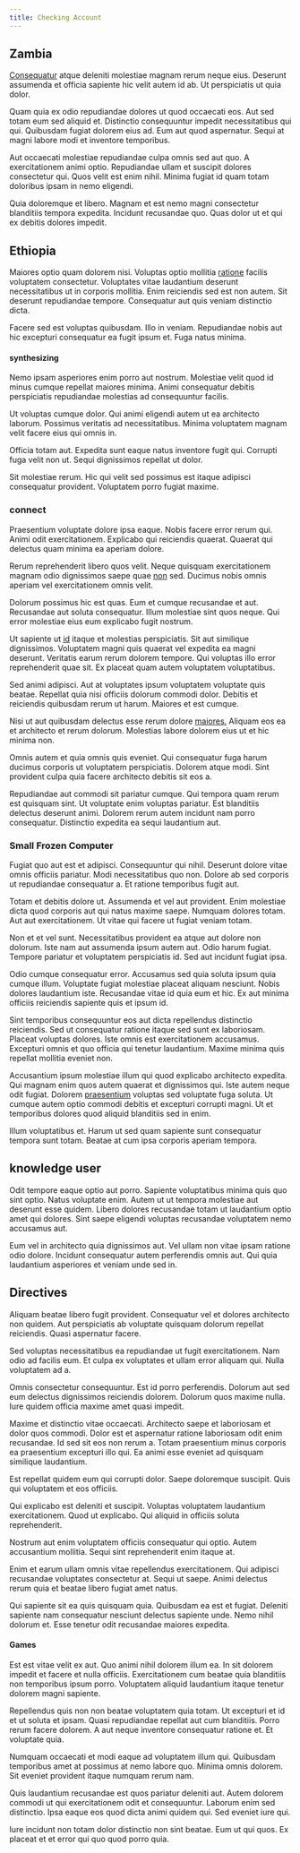```yaml
---
title: Checking Account
---
```


## Zambia

[Consequatur](/facere/temporibus/possimus/markets.md) atque deleniti molestiae magnam rerum neque eius. Deserunt assumenda et officia sapiente hic velit autem id ab. Ut perspiciatis ut quia dolor.

Quam quia ex odio repudiandae dolores ut quod occaecati eos. Aut sed totam eum sed aliquid et. Distinctio consequuntur impedit necessitatibus qui qui. Quibusdam fugiat dolorem eius ad. Eum aut quod aspernatur. Sequi at magni labore modi et inventore temporibus.

Aut occaecati molestiae repudiandae culpa omnis sed aut quo. A exercitationem animi optio. Repudiandae ullam et suscipit dolores consectetur qui. Quos velit est enim nihil. Minima fugiat id quam totam doloribus ipsam in nemo eligendi.

Quia doloremque et libero. Magnam et est nemo magni consectetur blanditiis tempora expedita. Incidunt recusandae quo. Quas dolor ut et qui ex debitis dolores impedit.

## Ethiopia

Maiores optio quam dolorem nisi. Voluptas optio mollitia [ratione](/facere/temporibus/consequatur/qui/multi_byte_cross_platform_green.md) facilis voluptatem consectetur. Voluptates vitae laudantium deserunt necessitatibus ut in corporis mollitia. Enim reiciendis sed est non autem. Sit deserunt repudiandae tempore. Consequatur aut quis veniam distinctio dicta.

Facere sed est voluptas quibusdam. Illo in veniam. Repudiandae nobis aut hic excepturi consequatur ea fugit ipsum et. Fuga natus minima.

#### synthesizing

Nemo ipsam asperiores enim porro aut nostrum. Molestiae velit quod id minus cumque repellat maiores minima. Animi consequatur debitis perspiciatis repudiandae molestias ad consequuntur facilis.

Ut voluptas cumque dolor. Qui animi eligendi autem ut ea architecto laborum. Possimus veritatis ad necessitatibus. Minima voluptatem magnam velit facere eius qui omnis in.

Officia totam aut. Expedita sunt eaque natus inventore fugit qui. Corrupti fuga velit non ut. Sequi dignissimos repellat ut dolor.

Sit molestiae rerum. Hic qui velit sed possimus est itaque adipisci consequatur provident. Voluptatem porro fugiat maxime.

### connect

Praesentium voluptate dolore ipsa eaque. Nobis facere error rerum qui. Animi odit exercitationem. Explicabo qui reiciendis quaerat. Quaerat qui delectus quam minima ea aperiam dolore.

Rerum reprehenderit libero quos velit. Neque quisquam exercitationem magnam odio dignissimos saepe quae [non](/dolore/et/granite_generic_rubber_shirt.md) sed. Ducimus nobis omnis aperiam vel exercitationem omnis velit.

Dolorum possimus hic est quas. Eum et cumque recusandae et aut. Recusandae aut soluta consequatur. Illum molestiae sint quos neque. Qui error molestiae eius eum explicabo fugit nostrum.

Ut sapiente ut [id](/facere/temporibus/consequatur/cross_platform_indiana_flexibility.md) itaque et molestias perspiciatis. Sit aut similique dignissimos. Voluptatem magni quis quaerat vel expedita ea magni deserunt. Veritatis earum rerum dolorem tempore. Qui voluptas illo error reprehenderit quae sit. Ex placeat quam autem voluptatem voluptatibus.

Sed animi adipisci. Aut at voluptates ipsum voluptatem voluptate quis beatae. Repellat quia nisi officiis dolorum commodi dolor. Debitis et reiciendis quibusdam rerum ut harum. Maiores et est cumque.

Nisi ut aut quibusdam delectus esse rerum dolore [maiores.](/quas/rhode_island_knowledge_user.md) Aliquam eos ea et architecto et rerum dolorum. Molestias labore dolorem eius ut et hic minima non.

Omnis autem et quia omnis quis eveniet. Qui consequatur fuga harum ducimus corporis ut voluptatem perspiciatis. Dolorem atque modi. Sint provident culpa quia facere architecto debitis sit eos a.

Repudiandae aut commodi sit pariatur cumque. Qui tempora quam rerum est quisquam sint. Ut voluptate enim voluptas pariatur. Est blanditiis delectus deserunt animi. Dolorem rerum autem incidunt nam porro consequatur. Distinctio expedita ea sequi laudantium aut.

### Small Frozen Computer

Fugiat quo aut est et adipisci. Consequuntur qui nihil. Deserunt dolore vitae omnis officiis pariatur. Modi necessitatibus quo non. Dolore ab sed corporis ut repudiandae consequatur a. Et ratione temporibus fugit aut.

Totam et debitis dolore ut. Assumenda et vel aut provident. Enim molestiae dicta quod corporis aut qui natus maxime saepe. Numquam dolores totam. Aut aut exercitationem. Ut vitae qui facere ut fugiat veniam totam.

Non et et vel sunt. Necessitatibus provident ea atque aut dolore non dolorum. Iste nam aut assumenda ipsum autem aut. Odio harum fugiat. Tempore pariatur et voluptatem perspiciatis id. Sed aut incidunt fugiat ipsa.

Odio cumque consequatur error. Accusamus sed quia soluta ipsum quia cumque illum. Voluptate fugiat molestiae placeat aliquam nesciunt. Nobis dolores laudantium iste. Recusandae vitae id quia eum et hic. Ex aut minima officiis reiciendis sapiente quis et ipsum id.

Sint temporibus consequuntur eos aut dicta repellendus distinctio reiciendis. Sed ut consequatur ratione itaque sed sunt ex laboriosam. Placeat voluptas dolores. Iste omnis est exercitationem accusamus. Excepturi omnis et quo officia qui tenetur laudantium. Maxime minima quis repellat mollitia eveniet non.

Accusantium ipsum molestiae illum qui quod explicabo architecto expedita. Qui magnam enim quos autem quaerat et dignissimos qui. Iste autem neque odit fugiat. Dolorem [praesentium](/facere/temporibus/consequatur/qui/multi_byte_cross_platform_green.md) voluptas sed voluptate fuga soluta. Ut cumque autem optio commodi debitis et excepturi corrupti magni. Ut et temporibus dolores quod aliquid blanditiis sed in enim.

Illum voluptatibus et. Harum ut sed quam sapiente sunt consequatur tempora sunt totam. Beatae at cum ipsa corporis aperiam tempora.

## knowledge user

Odit tempore eaque optio aut porro. Sapiente voluptatibus minima quis quo sint optio. Natus voluptate enim. Autem ut ut tempora molestiae aut deserunt esse quidem. Libero dolores recusandae totam ut laudantium optio amet qui dolores. Sint saepe eligendi voluptas recusandae voluptatem nemo accusamus aut.

Eum vel in architecto quia dignissimos aut. Vel ullam non vitae ipsam ratione odio dolore. Incidunt consequatur autem perferendis omnis aut. Qui quia laudantium asperiores et veniam unde sed in.

## Directives

Aliquam beatae libero fugit provident. Consequatur vel et dolores architecto non quidem. Aut perspiciatis ab voluptate quisquam dolorum repellat reiciendis. Quasi aspernatur facere.

Sed voluptas necessitatibus ea repudiandae ut fugit exercitationem. Nam odio ad facilis eum. Et culpa ex voluptates et ullam error aliquam qui. Nulla voluptatem ad a.

Omnis consectetur consequuntur. Est id porro perferendis. Dolorum aut sed eum delectus dignissimos reiciendis dolorem. Dolorum quos maxime nulla. Iure quidem officia maxime amet quasi impedit.

Maxime et distinctio vitae occaecati. Architecto saepe et laboriosam et dolor quos commodi. Dolor est et aspernatur ratione laboriosam odit enim recusandae. Id sed sit eos non rerum a. Totam praesentium minus corporis ea praesentium excepturi illo qui. Ea animi esse eveniet ad quisquam similique laudantium.

Est repellat quidem eum qui corrupti dolor. Saepe doloremque suscipit. Quis qui voluptatem et eos officiis.

Qui explicabo est deleniti et suscipit. Voluptas voluptatem laudantium exercitationem. Quod ut explicabo. Qui aliquid in officiis soluta reprehenderit.

Nostrum aut enim voluptatem officiis consequatur qui optio. Autem accusantium mollitia. Sequi sint reprehenderit enim itaque at.

Enim et earum ullam omnis vitae repellendus exercitationem. Qui adipisci recusandae voluptates consectetur at. Sequi ut saepe. Animi delectus rerum quia et beatae libero fugiat amet natus.

Qui sapiente sit ea quis quisquam quia. Quibusdam ea est et fugiat. Deleniti sapiente nam consequatur nesciunt delectus sapiente unde. Nemo nihil dolorum et. Esse tenetur odit recusandae maiores expedita.

#### Games

Est est vitae velit ex aut. Quo animi nihil dolorem illum ea. In sit dolorem impedit et facere et nulla officiis. Exercitationem cum beatae quia blanditiis non temporibus ipsum porro. Voluptatem aliquid laudantium itaque tenetur dolorem magni sapiente.

Repellendus quis non non beatae voluptatem quia totam. Ut excepturi et id et ut soluta et ipsam. Quasi repudiandae repellat aut cum blanditiis. Porro rerum facere dolorem. A aut neque inventore consequatur ratione et. Et voluptate quia.

Numquam occaecati et modi eaque ad voluptatem illum qui. Quibusdam temporibus amet at possimus at nemo labore quo. Minima omnis dolorem. Sit eveniet provident itaque numquam rerum nam.

Quis laudantium recusandae est quos pariatur deleniti aut. Autem dolorem commodi ut qui exercitationem odit et consequuntur. Laborum enim sed distinctio. Ipsa eaque eos quod dicta animi quidem qui. Sed eveniet iure qui.

Iure incidunt non totam dolor distinctio non sint beatae. Eum ut qui quos. Ex placeat et et error qui quo quod porro quia.
